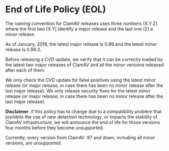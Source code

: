 # End of Life Policy (EOL)

The naming convention for ClamAV releases uses three numbers (X.Y.Z) where the first two (X.Y) identify a major release and the last one (Z) a minor release.

As of January, 2018, the latest major release is 0.99 and the latest minor release is 0.99.3.

Before releasing a CVD update, we verify that it can be correctly loaded by the latest two major releases of ClamAV and all the minor versions released after each of them.

We only check the CVD update for false positives using the latest minor release (or major release, in case there has been no minor release after the last major release).
We only release security fixes for the latest minor release (or major release, in case there has been no minor release after the last major release).

**Disclaimer**: if this policy has to change due to a compatibility problem that prohibits the use of new detection technology, or impacts the stability of ClamAV infrastructure, we will announce the end of life for those versions four months before they become unsupported.

Currently, every version from ClamAV .97 and down, including all minor versions, are unsupported.

